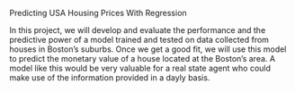 Predicting USA Housing Prices With Regression

In this project, we will develop and evaluate the performance and the
predictive power of a model trained and tested on data collected from houses
in Boston’s suburbs.
Once we get a good fit, we will use this model to predict the monetary value of a
house located at the Boston’s area.
A model like this would be very valuable for a real state agent who could make
use of the information provided in a dayly basis.
